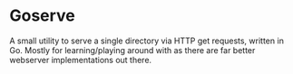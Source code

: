 # Goserve

A small utility to serve a single directory via HTTP get requests, written in Go.
Mostly for learning/playing around with as there are far better webserver implementations out there.
